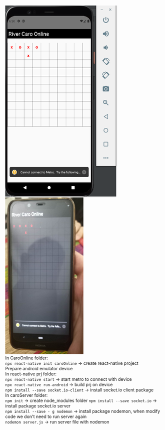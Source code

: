 <img src="capture.png"> <br>
<img src="capture2.png" style="width:250px; height: 500px"> <br>
In CaroOnline folder: <br>
`npx react-native init caroOnline` -> create react-native project <br>
Prepare android emulator device <br>
In react-native prj folder: <br>
`npx react-native start` -> start metro to connect with device <br>
`npx react-native run-android` -> build prj on device <br>
`npm install --save socket.io-client` -> install socket.io client package
<br>
In caroServer folder: <br>
`npm init` -> create node_modules folder
`npm install --save socket.io` -> install package socket.io server <br>
`npm install --save - g nodemon` -> install package nodemon, when modify code we don't need to run server again<br>
`nodemon server.js` -> run server file with nodemon
